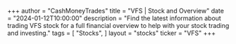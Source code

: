 +++
author = "CashMoneyTrades"
title = "VFS | Stock and Overview"
date = "2024-01-12T10:00:00"
description = "Find the latest information about trading VFS stock for a full financial overview to help with your stock trading and investing."
tags = [
"Stocks",
]
layout = "stocks"
ticker = "VFS"
+++
        


    
        